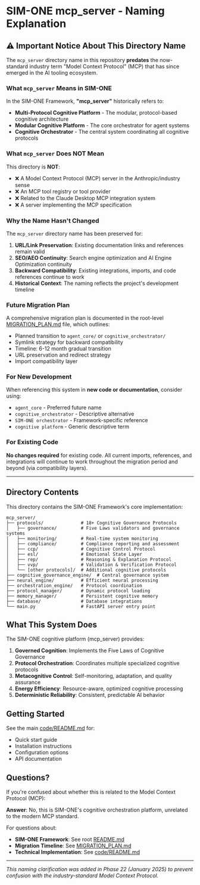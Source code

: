 # SIM-ONE mcp_server - Naming Explanation

## ⚠️ Important Notice About This Directory Name

The `mcp_server` directory name in this repository **predates** the now-standard industry term "Model Context Protocol" (MCP) that has since emerged in the AI tooling ecosystem.

### What `mcp_server` Means in SIM-ONE

In the SIM-ONE Framework, **"mcp_server"** historically refers to:

- **Multi-Protocol Cognitive Platform** - The modular, protocol-based cognitive architecture
- **Modular Cognitive Platform** - The core orchestrator for agent systems
- **Cognitive Orchestrator** - The central system coordinating all cognitive protocols

### What `mcp_server` Does NOT Mean

This directory is **NOT**:
- ❌ A Model Context Protocol (MCP) server in the Anthropic/industry sense
- ❌ An MCP tool registry or tool provider
- ❌ Related to the Claude Desktop MCP integration system
- ❌ A server implementing the MCP specification

### Why the Name Hasn't Changed

The `mcp_server` directory name has been preserved for:

1. **URL/Link Preservation**: Existing documentation links and references remain valid
2. **SEO/AEO Continuity**: Search engine optimization and AI Engine Optimization continuity
3. **Backward Compatibility**: Existing integrations, imports, and code references continue to work
4. **Historical Context**: The naming reflects the project's development timeline

### Future Migration Plan

A comprehensive migration plan is documented in the root-level [MIGRATION_PLAN.md](../../MIGRATION_PLAN.md) file, which outlines:

- Planned transition to `agent_core/` or `cognitive_orchestrator/`
- Symlink strategy for backward compatibility
- Timeline: 6-12 month gradual transition
- URL preservation and redirect strategy
- Import compatibility layer

### For New Development

When referencing this system in **new code or documentation**, consider using:

- `agent_core` - Preferred future name
- `cognitive_orchestrator` - Descriptive alternative
- `SIM-ONE orchestrator` - Framework-specific reference
- `cognitive platform` - Generic descriptive term

### For Existing Code

**No changes required** for existing code. All current imports, references, and integrations will continue to work throughout the migration period and beyond (via compatibility layers).

---

## Directory Contents

This directory contains the SIM-ONE Framework's core implementation:

```
mcp_server/
├── protocols/              # 18+ Cognitive Governance Protocols
│   ├── governance/         # Five Laws validators and governance systems
│   ├── monitoring/         # Real-time system monitoring
│   ├── compliance/         # Compliance reporting and assessment
│   ├── ccp/                # Cognitive Control Protocol
│   ├── esl/                # Emotional State Layer
│   ├── rep/                # Reasoning & Explanation Protocol
│   ├── vvp/                # Validation & Verification Protocol
│   └── [other protocols]/  # Additional cognitive protocols
├── cognitive_governance_engine/  # Central governance system
├── neural_engine/          # Efficient neural processing
├── orchestration_engine/   # Protocol coordination
├── protocol_manager/       # Dynamic protocol loading
├── memory_manager/         # Persistent cognitive memory
├── database/               # Database integrations
└── main.py                 # FastAPI server entry point
```

## What This System Does

The SIM-ONE cognitive platform (mcp_server) provides:

1. **Governed Cognition**: Implements the Five Laws of Cognitive Governance
2. **Protocol Orchestration**: Coordinates multiple specialized cognitive protocols
3. **Metacognitive Control**: Self-monitoring, adaptation, and quality assurance
4. **Energy Efficiency**: Resource-aware, optimized cognitive processing
5. **Deterministic Reliability**: Consistent, predictable AI behavior

## Getting Started

See the main [code/README.md](../README.md) for:
- Quick start guide
- Installation instructions
- Configuration options
- API documentation

## Questions?

If you're confused about whether this is related to the Model Context Protocol (MCP):

**Answer**: No, this is SIM-ONE's cognitive orchestration platform, unrelated to the modern MCP standard.

For questions about:
- **SIM-ONE Framework**: See root [README.md](../../README.md)
- **Migration Timeline**: See [MIGRATION_PLAN.md](../../MIGRATION_PLAN.md)
- **Technical Implementation**: See [code/README.md](../README.md)

---

*This naming clarification was added in Phase 22 (January 2025) to prevent confusion with the industry-standard Model Context Protocol.*
